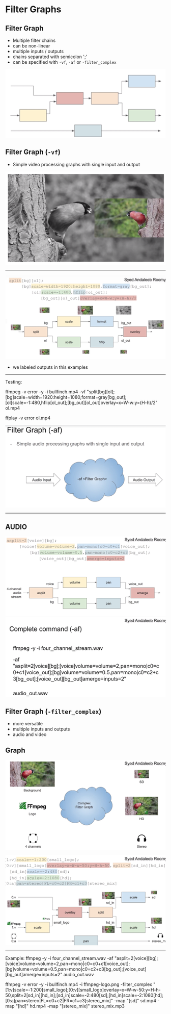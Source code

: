 # Filter Graphs

## Filter Graph

- Multiple filter chains
- can be non-linear
- multiple inputs / outputs
- chains separated with semicolon ';'
- can be specified with `-vf`, `-af` or `-filter_complex`

![Alt text](image-14.png)


## Filter Graph (`-vf`)
- Simple video processing graphs with single input and output

![Alt text](image-15.png)

---

![Alt text](image-16.png)

- we labeled outputs in this examples


--- 

Testing:


ffmpeg -v error -y -i bullfinch.mp4 -vf "split[bg][ol];[bg]scale=width=1920:height=1080,format=gray[bg_out];[ol]scale=-1:480,hflip[ol_out];[bg_out][ol_out]overlay=x=W-w:y=(H-h)/2" ol.mp4

ffplay -v error ol.mp4

![Alt text](image-17.png)




-----

## AUDIO

![Alt text](image-18.png)
![Alt text](image-19.png)

## Filter Graph (`-filter_complex`)
- more versatile
- multiple inputs and outputs
- audio and video

## Graph

![Alt text](image-20.png)


![Alt text](image-21.png)

---

Example:
ffmpeg -y -i four_channel_stream.wav 
    -af "asplit=2[voice][bg];[voice]volume=volume=2,pan=mono|c0=c0+c1[voice_out];[bg]volume=volume=0.5,pan=mono|c0=c2+c3[bg_out];[voice_out][bg_out]amerge=inputs=2" audio_out.wav

ffmpeg -v error -y -i bullfinch.mp4 -i ffmpeg-logo.png 
        -filter_complex "[1:v]scale=-1:200[small_logo];[0:v][small_logo]overlay=x=W-w-50:y=H-h-50,split=2[sd_in][hd_in];[sd_in]scale=-2:480[sd];[hd_in]scale=-2:1080[hd];[0:a]pan=stereo|FL=c0+c2|FR=c1+c3[stereo_mix]" 
        -map "[sd]" sd.mp4 
        -map "[hd]" hd.mp4 
        -map "[stereo_mix]" stereo_mix.mp3